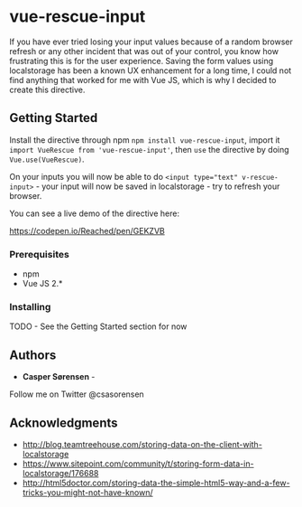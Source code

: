 # vue-rescue-input

If you have ever tried losing your input values because of a random browser refresh or any other incident that was out of your control, you know how frustrating this is for the user experience.
Saving the form values using localstorage has been a known UX enhancement for a long time, I could not find anything that worked for me with Vue JS, which is why I decided to create this directive.

## Getting Started

Install the directive through npm `npm install vue-rescue-input`, import it ` import VueRescue from 'vue-rescue-input'`, then `use` the directive by doing `Vue.use(VueRescue)`.

On your inputs you will now be able to do `<input type="text" v-rescue-input>` - your input will now be saved in localstorage - try to refresh your browser.

You can see a live demo of the directive here:

https://codepen.io/Reached/pen/GEKZVB

### Prerequisites

* npm
* Vue JS 2.*

### Installing

TODO - See the Getting Started section for now

## Authors

- **Casper Sørensen** -

Follow me on Twitter @csasorensen

## Acknowledgments

* http://blog.teamtreehouse.com/storing-data-on-the-client-with-localstorage
* https://www.sitepoint.com/community/t/storing-form-data-in-localstorage/176688
* http://html5doctor.com/storing-data-the-simple-html5-way-and-a-few-tricks-you-might-not-have-known/
